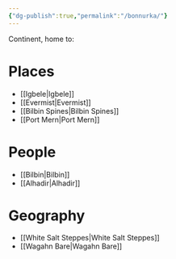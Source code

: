 ```yaml
---
{"dg-publish":true,"permalink":"/bonnurka/"}
---
```


Continent, home to:

# Places
- [[Igbele\|Igbele]]
- [[Evermist\|Evermist]]
- [[Bilbin Spines\|Bilbin Spines]]
- [[Port Mern\|Port Mern]]

# People
- [[Bilbin\|Bilbin]]
- [[Alhadir\|Alhadir]]

# Geography
- [[White Salt Steppes\|White Salt Steppes]]
- [[Wagahn Bare\|Wagahn Bare]]